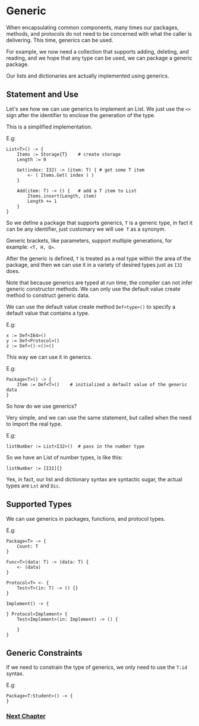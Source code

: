 # Generic
When encapsulating common components, many times our packages, methods, and protocols do not need to be concerned with what the caller is delivering. This time, generics can be used.

For example, we now need a collection that supports adding, deleting, and reading, and we hope that any type can be used, we can package a generic package.

Our lists and dictionaries are actually implemented using generics.
## Statement and Use
Let's see how we can use generics to implement an List. We just use the `<>` sign after the identifier to enclose the generation of the type.

This is a simplified implementation.

E.g:
```
List<T>() -> {
    Items := Storage{T}    # create storage
    Length := 0

    Get(index: I32) -> (item: T) { # get some T item
        <- ( Items.Get( index ) )
    }
  
    Add(item: T) -> () {   # add a T item to List
        Items.insert(Length, item)
        Length += 1
    }
}
```
So we define a package that supports generics, `T` is a generic type, in fact it can be any identifier, just customary we will use` T` as a synonym.

Generic brackets, like parameters, support multiple generations, for example: `<T, H, Q>`.

After the generic is defined, `T` is treated as a real type within the area of ​​the package, and then we can use it in a variety of desired types just as `I32` does.

Note that because generics are typed at run time, the compiler can not infer generic constructor methods. We can only use the default value create method to construct generic data.

We can use the default value create method `Def<type>()` to specify a default value that contains a type.

E.g:
```
x := Def<I64>()
y := Def<Protocol>()
z := Def<()->()>()
```

This way we can use it in generics.

E.g:
```
Package<T>() -> {
    Item := Def<T>()    # initialized a default value of the generic data
}
```
So how do we use generics?

Very simple, and we can use the same statement, but called when the need to import the real type.

E.g:
```
listNumber := List<I32>()  # pass in the number type
```
So we have an List of number types, is like this:
```
listNumber := [I32]{}
```
Yes, in fact, our list and dictionary syntax are syntactic sugar, the actual types are `Lst` and `Dic`.
## Supported Types
We can use generics in packages, functions, and protocol types.

E.g:
```
Package<T> -> {
    Count: T
}

Func<T>(data: T) -> (data: T) {
    <- (data)
}

Protocol<T> <- {
    Test<T>(in: T) -> () {}
}

Implement() -> {

} Protocol<Implement> {
    Test<Implement>(in: Implement) -> () {
        
    }
}
```
## Generic Constraints
If we need to constrain the type of generics, we only need to use the `T:id` syntax.

E.g:
```
Package<T:Student>() -> {
}
```
### [Next Chapter](annotation.md)